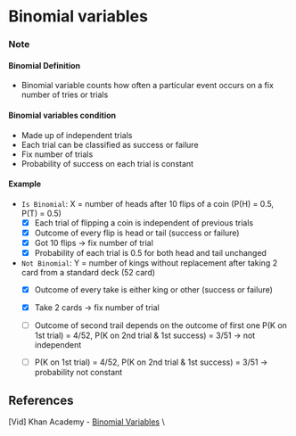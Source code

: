 # Binomial variables

### Note

#### Binomial Definition
- Binomial variable counts how often a particular event occurs on a fix
  number of tries or trials

#### Binomial variables condition
 - Made up of independent trials
 - Each trial can be classified as success or failure
 - Fix number of trials
 - Probability of success on each trial is constant

#### Example

- `Is Binomial`: X = number of heads after 10 flips of a coin (P(H) = 0.5, P(T) = 0.5)
    * [x] Each trial of flipping a coin is independent of previous trials
    * [x] Outcome of every flip is head or tail (success or failure)
    * [x] Got 10 flips -> fix number of trial
    * [x] Probability of each trial is 0.5 for both head and tail unchanged
- `Not Binomial`: Y = number of kings without replacement after taking 2
   card from a standard deck (52 card)
    * [x] Outcome of every take is either king or other (success or failure)
    * [x] Take 2 cards -> fix number of trial
    * [ ] Outcome of second trail depends on the outcome of first one
    P(K on 1st trial) = 4/52, P(K on 2nd trial & 1st success) = 3/51
    -> not independent
    * [ ] P(K on 1st trial) = 4/52, P(K on 2nd trial & 1st success) = 3/51
    -> probability not constant


## References
[Vid] Khan Academy - [Binomial Variables](https://www.khanacademy.org/math/statistics-probability/random-variables-stats-library/binomial-random-variables/v/binomial-variables) \